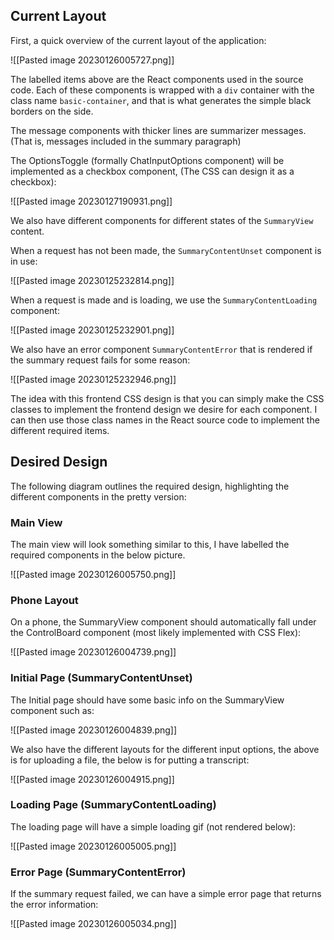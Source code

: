 ## Current Layout

First, a quick overview of the current layout of the application:

![[Pasted image 20230126005727.png]]

The labelled items above are the React components used in the source code. Each of these components is wrapped with a `div` container with the class name `basic-container`, and that is what generates the simple black borders on the side.

The message components with thicker lines are summarizer messages. (That is, messages included in the summary paragraph)

The OptionsToggle (formally ChatInputOptions component) will be implemented as a checkbox component, (The CSS can design it as a checkbox):

![[Pasted image 20230127190931.png]]

We also have different components for different states of the `SummaryView` content.

When a request has not been made, the `SummaryContentUnset` component is in use:

![[Pasted image 20230125232814.png]]

When a request is made and is loading, we use the `SummaryContentLoading` component:

![[Pasted image 20230125232901.png]]

We also have an error component `SummaryContentError` that is rendered if the summary request fails for some reason:

![[Pasted image 20230125232946.png]]

The idea with this frontend CSS design is that you can simply make the CSS classes to implement the frontend design we desire for each component. I can then use those class names in the React source code to implement the different required items.

## Desired Design
The following diagram outlines the required design, highlighting the different components in the pretty version:

### Main View
The main view will look something similar to this, I have labelled the required components in the below picture.

![[Pasted image 20230126005750.png]]

### Phone Layout
On a phone, the SummaryView component should automatically fall under the ControlBoard component (most likely implemented with CSS Flex):

![[Pasted image 20230126004739.png]]

### Initial Page (SummaryContentUnset)
The Initial page should have some basic info on the SummaryView component such as:

![[Pasted image 20230126004839.png]]

We also have the different layouts for the different input options, the above is for uploading a file, the below is for putting a transcript:

![[Pasted image 20230126004915.png]]

### Loading Page (SummaryContentLoading)
The loading page will have a simple loading gif (not rendered below):

![[Pasted image 20230126005005.png]]

### Error Page (SummaryContentError)
If the summary request failed, we can have a simple error page that returns the error information:

![[Pasted image 20230126005034.png]]



